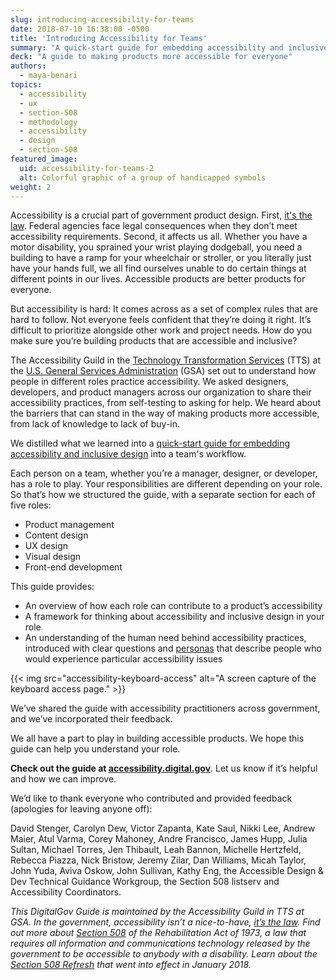 ```yaml
---
slug: introducing-accessibility-for-teams
date: 2018-07-10 16:38:00 -0500
title: 'Introducing Accessibility for Teams'
summary: "A quick-start guide for embedding accessibility and inclusive design into a team's workflow."
deck: "A guide to making products more accessible for everyone"
authors:
  - maya-benari
topics:
  - accessibility
  - ux
  - section-508
  - methodology
  - accessibility
  - design
  - section-508
featured_image:
  uid: accessibility-for-teams-2
  alt: Colorful graphic of a group of handicapped symbols
weight: 2
---
```


Accessibility is a crucial part of government product design. First, [it's the law](https://www.access-board.gov/the-board/laws/rehabilitation-act-of-1973#508). Federal agencies face legal consequences when they don’t meet accessibility requirements. Second, it affects us all. Whether you have a motor disability, you sprained your wrist playing dodgeball, you need a building to have a ramp for your wheelchair or stroller, or you literally just have your hands full, we all find ourselves unable to do certain things at different points in our lives. Accessible products are better products for everyone.

But accessibility is hard: It comes across as a set of complex rules that are hard to follow. Not everyone feels confident that they’re doing it right. It’s difficult to prioritize alongside other work and project needs. How do you make sure you’re building products that are accessible and inclusive?

The Accessibility Guild in the [Technology Transformation Services](https://www.gsa.gov/about-us/organization/federal-acquisition-service/technology-transformation-services) (TTS) at the [U.S. General Services Administration](https://www.gsa.gov/) (GSA) set out to understand how people in different roles practice accessibility. We asked designers, developers, and product managers across our organization to share their accessibility practices, from self-testing to asking for help. We heard about the barriers that can stand in the way of making products more accessible, from lack of knowledge to lack of buy-in.

We distilled what we learned into a [quick-start guide for embedding accessibility and inclusive design](https://accessibility.digital.gov/) into a team's workflow.

Each person on a team, whether you’re a manager, designer, or developer, has a role to play. Your responsibilities are different depending on your role. So that’s how we structured the guide, with a separate section for each of five roles:

- Product management
- Content design
- UX design
- Visual design
- Front-end development

This guide provides:

- An overview of how each role can contribute to a product’s accessibility
- A framework for thinking about accessibility and inclusive design in your role
- An understanding of the human need behind accessibility practices, introduced with clear questions and [personas](https://digital.gov/2015/04/06/using-personas-to-better-understand-customers-usa-gov-case-study.md/) that describe people who would experience particular accessibility issues

{{< img src="accessibility-keyboard-access" alt="A screen capture of the keyboard access page." >}}

We’ve shared the guide with accessibility practitioners across government, and we’ve incorporated their feedback.

We all have a part to play in building accessible products. We hope this guide can help you understand your role.

**Check out the guide at [accessibility.digital.gov](https://accessibility.digital.gov/)**. Let us know if it’s helpful and how we can improve.

We’d like to thank everyone who contributed and provided feedback (apologies for leaving anyone off):

David Stenger, Carolyn Dew, Victor Zapanta, Kate Saul, Nikki Lee, Andrew Maier, Atul Varma, Corey Mahoney, Andre Francisco, James Hupp, Julia Sultan, Michael Torres, Jen Thibault, Leah Bannon, Michelle Hertzfeld, Rebecca Piazza, Nick Bristow, Jeremy Zilar, Dan Williams, Micah Taylor, John Yuda, Aviva Oskow, John Sullivan, Kathy Eng, the Accessible Design & Dev Technical Guidance Workgroup, the Section 508 listserv and Accessibility Coordinators.

_This DigitalGov Guide is maintained by the Accessibility Guild in TTS at GSA. In the government, accessibility isn’t a nice-to-have, [it’s the law](https://www.access-board.gov/the-board/laws/rehabilitation-act-of-1973#508). Find out more about [Section 508](https://section508.gov/manage/laws-and-policies) of the Rehabilitation Act of 1973, a law that requires all information and communications technology released by the government to be accessible to anybody with a disability. Learn about the [Section 508 Refresh](https://digital.gov/2018/01/30/updated-it-accessibility-standards/) that went into effect in January 2018._
